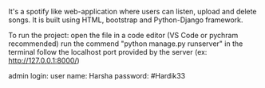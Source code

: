 

It's a spotify like web-application where users can listen, upload and delete songs.
It is built using HTML, bootstrap and Python-Django framework.

To run the project: 
open the file in a code editor (VS Code or pychram recommended)
run the commend "python manage.py runserver" in the terminal
follow the localhost port provided by the server (ex: http://127.0.0.1:8000/)

admin login:
user name: Harsha
password: #Hardik33
